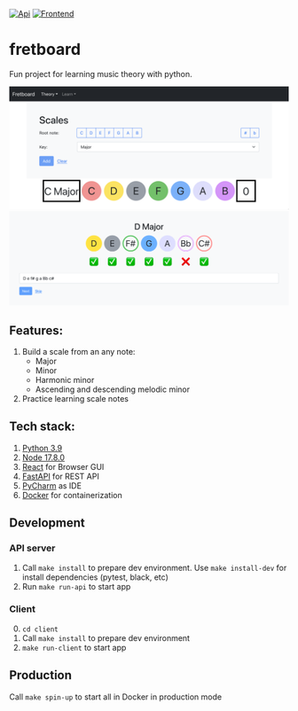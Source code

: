 [![Api](https://github.com/tpagit/fretboard/actions/workflows/api.yml/badge.svg?branch=main)](https://github.com/tpagit/fretboard/actions/workflows/api.yml)
[![Frontend](https://github.com/tpagit/fretboard/actions/workflows/frontend.yml/badge.svg?branch=main)](https://github.com/tpagit/fretboard/actions/workflows/frontend.yml)

# fretboard
Fun project for learning music theory with python.

![](docs/example-theory-scales.png)
![](docs/example-learn-scales.png)

## Features:
1. Build a scale from an any note:
   * Major
   * Minor
   * Harmonic minor
   * Ascending and descending melodic minor
2. Practice learning scale notes

## Tech stack:
1. [Python 3.9](https://www.python.org/)
2. [Node 17.8.0](https://nodejs.org/en/)
3. [React](https://reactjs.org/) for Browser GUI
4. [FastAPI](https://fastapi.tiangolo.com) for REST API
5. [PyCharm](https://www.jetbrains.com/pycharm/) as IDE
6. [Docker](https://www.docker.com/) for containerization

## Development

### API server
1. Call `make install` to prepare dev environment. Use `make install-dev` for install dependencies (pytest, black, etc)
2. Run `make run-api` to start app

### Client
0. `cd client`
1. Call `make install` to prepare dev environment
2. `make run-client` to start app

## Production

Call `make spin-up` to start all in Docker in production mode
